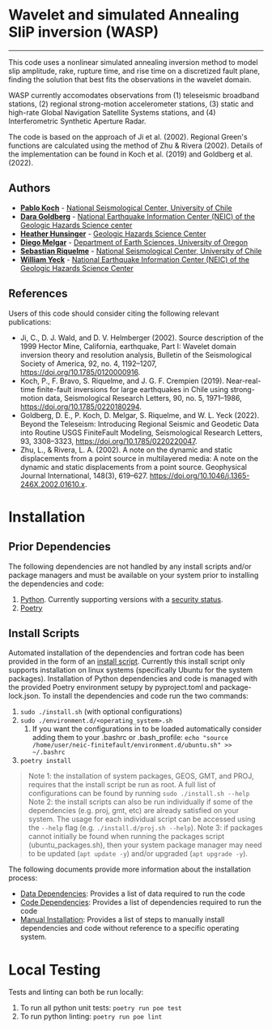 # Wavelet and simulated Annealing SliP inversion (WASP)
------

This code uses a nonlinear simulated annealing inversion method to model slip amplitude, rake, rupture time, and rise time on a discretized fault plane, finding the solution that best fits the observations in the wavelet domain.

WASP currently accomodates observations from (1) teleseismic broadband stations, (2) regional strong-motion accelerometer stations, (3) static and high-rate Global Navigation Satellite Systems stations, and (4) Interferometric Synthetic Aperture Radar.

The code is based on the approach of Ji et al. (2002). Regional Green's functions are calculated using the method of Zhu & Rivera (2002). Details of the implementation can be found in Koch et al. (2019) and Goldberg et al. (2022).

## Authors
* **[Pablo Koch](https://www.cmm.uchile.cl/?cmm_people=pablo-koch)** - [National Seismological Center, University of Chile](https://www.sismologia.cl/)
* **[Dara Goldberg](https://www.usgs.gov/staff-profiles/dara-e-goldberg)** - [National Earthquake Information Center (NEIC) of the Geologic Hazards Science center](https://www.usgs.gov/centers/geohazards)
* **[Heather Hunsinger]()** - [Geologic Hazards Science Center](https://www.usgs.gov/centers/geohazards)
* **[Diego Melgar](https://earthsciences.uoregon.edu/profile/dmelgarm/)** - [Department of Earth Sciences, University of Oregon](https://earthsciences.uoregon.edu)
* **[Sebastian Riquelme](http://www.dgf.uchile.cl/academicas-y-academicos/profesores-expertos)** - [National Seismological Center, University of Chile](https://www.sismologia.cl/)
* **[William Yeck](https://www.usgs.gov/staff-profiles/william-l-yeck)** - [National Earthquake Information Center (NEIC) of the Geologic Hazards Science Center](https://www.usgs.gov/centers/geohazards)

## References
Users of this code should consider citing the following relevant publications:

- Ji, C., D. J. Wald, and D. V. Helmberger (2002). Source description of the 1999 Hector Mine, California, earthquake, Part I: Wavelet domain inversion theory and resolution analysis, Bulletin of the Seismological Society of America, 92, no. 4, 1192–1207, https://doi.org/10.1785/0120000916.
- Koch, P., F. Bravo, S. Riquelme, and J. G. F. Crempien (2019). Near-real-time finite-fault inversions for large earthquakes in Chile using strong-motion data, Seismological Research Letters, 90, no. 5, 1971–1986, https://doi.org/10.1785/0220180294.
- Goldberg, D. E., P. Koch, D. Melgar, S. Riquelme, and W. L. Yeck (2022). Beyond the Teleseism: Introducing Regional Seismic and Geodetic Data into Routine USGS FiniteFault Modeling, Seismological Research Letters, 93, 3308–3323, https://doi.org/10.1785/0220220047.
- Zhu, L., & Rivera, L. A. (2002). A note on the dynamic and static displacements from a point source in multilayered media: A note on the dynamic and static displacements from a point source. Geophysical Journal International, 148(3), 619–627. https://doi.org/10.1046/j.1365-246X.2002.01610.x.


# Installation

## Prior Dependencies

The following dependencies are not handled by any install scripts and/or package managers and must be available on your system prior to installing the dependencies and code:

1. [Python](https://www.python.org/downloads/). Currently supporting versions with a [security status](https://devguide.python.org/versions/).
2. [Poetry](https://python-poetry.org/)

## Install Scripts

Automated installation of the dependencies and fortran code has been provided in the form of an [install script](./install.sh). Currently this install script only supports installation on linux systems (specifically Ubuntu for the system packages). Installation of Python dependencies and code is managed with the provided Poetry environment setupy by pyproject.toml and package-lock.json. To install the dependencies and code run the two commands:

1. `sudo ./install.sh` (with optional configurations)
2. `sudo ./environment.d/<operating_system>.sh`
   1. If you want the configurations in to be loaded automatically consider adding them to your .bashrc or .bash_profile: `echo "source /home/user/neic-finitefault/environment.d/ubuntu.sh" >> ~/.bashrc`
3. `poetry install`

> Note 1: the installation of system packages, GEOS, GMT, and PROJ, requires that the install script be run as root. A full list of configurations can be found by running `sudo ./install.sh --help`
> Note 2: the install scripts can also be run individually if some of the dependencies (e.g. proj, gmt, etc) are already satisfied on your system. The usage for each individual script can be accessed using the `--help` flag (e.g. `./install.d/proj.sh --help`).
> Note 3: if packages cannot initially be found when running the packages script (ubuntu_packages.sh), then your system package manager may need to be updated (`apt update -y`) and/or upgraded (`apt upgrade -y`).

The following documents provide more information about the installation process:

- [Data Dependencies](./docs/data-dependencies.md): Provides a list of data required to run the code
- [Code Dependencies](./docs/code-dependecies.md): Provides a list of dependencies required to run the code
- [Manual Installation](./docs/code-dependecies.md): Provides a list of steps to manually install dependencies and code without reference to a specific operating system.

# Local Testing

Tests and linting can both be run locally:
1. To run all python unit tests: `poetry run poe test`
2. To run python linting: `poetry run poe lint`